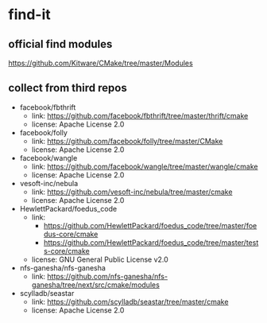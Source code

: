 # find-it

## official find modules

<https://github.com/Kitware/CMake/tree/master/Modules>

## collect from third repos

- facebook/fbthrift
  - link: <https://github.com/facebook/fbthrift/tree/master/thrift/cmake>
  - license: Apache License 2.0
- facebook/folly
  - link: <https://github.com/facebook/folly/tree/master/CMake>
  - license: Apache License 2.0
- facebook/wangle
  - link: <https://github.com/facebook/wangle/tree/master/wangle/cmake>
  - license: Apache License 2.0
- vesoft-inc/nebula
  - link: <https://github.com/vesoft-inc/nebula/tree/master/cmake>
  - license: Apache License 2.0
- HewlettPackard/foedus_code
  - link:
    - <https://github.com/HewlettPackard/foedus_code/tree/master/foedus-core/cmake>
    - <https://github.com/HewlettPackard/foedus_code/tree/master/tests-core/cmake>
  - license: GNU General Public License v2.0
- nfs-ganesha/nfs-ganesha
  - link: <https://github.com/nfs-ganesha/nfs-ganesha/tree/next/src/cmake/modules>
- scylladb/seastar
  - link: <https://github.com/scylladb/seastar/tree/master/cmake>
  - license: Apache License 2.0

